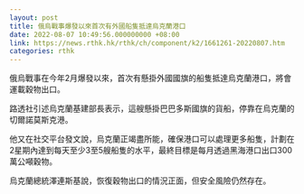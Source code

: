 ```yaml
---
layout: post
title: 俄烏戰事爆發以來首次有外國船隻抵達烏克蘭港口
date: 2022-08-07 10:49:56.000000000 +08:00
link: https://news.rthk.hk/rthk/ch/component/k2/1661261-20220807.htm
categories: rthk
---
```


俄烏戰事在今年2月爆發以來，首次有懸掛外國國旗的船隻抵達烏克蘭港口，將會運載穀物出口。

路透社引述烏克蘭基建部長表示，這艘懸掛巴巴多斯國旗的貨船，停靠在烏克蘭的切爾諾莫斯克港。

他又在社交平台發文說，烏克蘭正竭盡所能，確保港口可以處理更多船隻，計劃在2星期內達到每天至少3至5艘船隻的水平，最終目標是每月透過黑海港口出口300萬公噸穀物。

烏克蘭總統澤連斯基說，恢復穀物出口的情況正面，但安全風險仍然存在。
